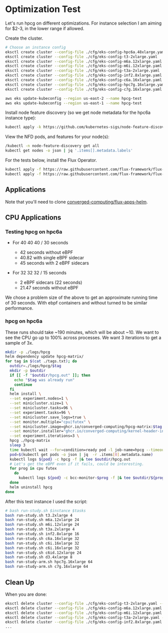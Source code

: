 # Optimization Test

Let's run hpcg on different optimizations. For instance selection I am aiming for $2-3, in the lower range if allowed.

Create the cluster.

```bash
# Choose an instance config
eksctl create cluster --config-file ./cfg/eks-config-hpc6a.48xlarge.yaml
eksctl create cluster --config-file ./cfg/eks-config-t3-2xlarge.yaml
eksctl create cluster --config-file ./cfg/eks-config-m6a.12xlarge.yaml
eksctl create cluster --config-file ./cfg/eks-config-m6i.12xlarge.yaml
eksctl create cluster --config-file ./cfg/eks-config-t3a-2xlarge.yaml
eksctl create cluster --config-file ./cfg/eks-config-inf2.8xlarge.yaml
eksctl create cluster --config-file ./cfg/eks-config-c6a.16xlarge.yaml
eksctl create cluster --config-file ./cfg/eks-config-hpc7g.16xlarge.yaml
eksctl create cluster --config-file ./cfg/eks-config-c7g.16xlarge.yaml

aws eks update-kubeconfig --region us-east-2 --name hpcg-test
aws eks update-kubeconfig --region us-east-1 --name hpcg-test
```

Install node feature discovery (so we get node metadata for the hpc6a instance type):

```bash
kubectl apply -k https://github.com/kubernetes-sigs/node-feature-discovery/deployment/overlays/default?ref=v0.17.3
```

View the NFD pods, and features for your node(s):

```bash
/kubectl -n node-feature-discovery get all
kubectl get nodes -o json | jq '.items[].metadata.labels'
```

For the tests below, install the Flux Operator.

```bash
kubectl apply -f https://raw.githubusercontent.com/flux-framework/flux-operator/refs/heads/main/examples/dist/flux-operator.yaml
kubectl apply -f https://raw.githubusercontent.com/flux-framework/flux-operator/refs/heads/main/examples/dist/flux-operator-arm.yaml
```

## Applications

Note that you'll need to clone [converged-computing/flux-apps-helm](https://github.com/converged-computing/flux-apps-helm).

## CPU Applications

### Testing hpcg on hpc6a

- For 40 40 40 / 30 seconds
  - 42 seconds without eBPF
  - 40.82 with single eBPF sidecar
  - 45 seconds with 2 eBPF sidecars

- For 32 32 32 / 15 seconds
  - 2 eBPF sidecars (22 seconds)
  - 21.47 seconds without eBPF

We chose a problem size of the above to get an approximate running time of 30 seconds. With ebpf containers and without turned to be similar performance.

### hpcg on hpc6a

These runs should take ~190 minutes, which will be about ~10. We want to see the CPU go up to 100% across processes. We want 3 iterations to get a sample of 3x.

```bash
mkdir -p ./logs/hpcg
helm dependency update hpcg-matrix/
for tag in $(cat ./tags.txt); do
  outdir=./logs/hpcg/$tag
  mkdir -p $outdir
  if [[ -f "$outdir/hpcg.out" ]]; then
    echo "$tag was already run"
    continue
  fi
  helm install \
  --set experiment.nodes=1 \
  --set minicluster.size=1 \
  --set minicluster.tasks=96 \
  --set experiment.tasks=96 \
  --set minicluster.save_logs=true \
  --set monitor.multiple="cpu|futex" \
  --set minicluster.image=ghcr.io/converged-computing/hpcg-matrix:$tag \
  --set monitor.installer="ghcr.io/converged-computing/kernel-header-installer:fedora43" \
  --set experiment.iterations=3 \
  hpcg ./hpcg-matrix
  sleep 3
  time kubectl wait --for=condition=ready pod -l job-name=hpcg --timeout=600s
  pod=$(kubectl get pods -o json | jq  -r .items[0].metadata.name)
  kubectl logs ${pod} -c hpcg -f |& tee $outdir/hpcg.out
  # Let's get the eBPF even if it fails, could be interesting.
  for prog in cpu futex
    do
      kubectl logs ${pod} -c bcc-monitor-$prog -f |& tee $outdir/${prog}.out    
  done
  helm uninstall hpcg
done
```

After this test instance I used the script:

```bash
# bash run-study.sh $instance $tasks
bash run-study.sh t3.2xlarge 4
bash run-study.sh m6a.12xlarge 24
bash run-study.sh m6i.12xlarge 24
bash run-study.sh t3a.2xlarge 4
bash run-study.sh inf2.8xlarge 16
bash run-study.sh c6a.16xlarge 32
bash run-study.sh c6i.16xlarge 32
bash run-study.sh c6i.16xlarge 32
bash run-study.sh c6id.12xlarge 24
bash run-study.sh d3.4xlarge 8
bash run-study-arm.sh hpc7g.16xlarge 64
bash run-study-arm.sh c7g.16xlarge 64
```

## Clean Up

When you are done:

```bash
eksctl delete cluster --config-file ./cfg/eks-config-t3-2xlarge.yaml --wait
eksctl delete cluster --config-file ./cfg/eks-config-m6a.12xlarge.yaml --wait
eksctl delete cluster --config-file ./cfg/eks-config-m6i.12xlarge.yaml --wait
eksctl delete cluster --config-file ./cfg/eks-config-t3a-2xlarge.yaml --wait
eksctl delete cluster --config-file ./cfg/eks-config-inf2.8xlarge.yaml --wait
...
```
